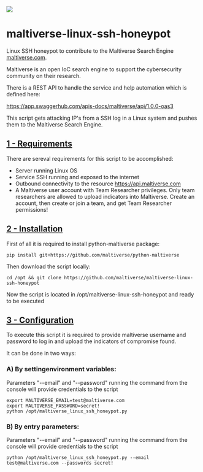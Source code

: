 ![](https://maltiverse.com/assets/images/logo/logo_letters_black.png)

# maltiverse-linux-ssh-honeypot
Linux SSH honeypot to contribute to the Maltiverse Search Engine [maltiverse.com](https://www.maltiverse.com/).

Maltiverse is an open IoC search engine to support the cybersecurity community on their research.

There is a REST API to handle the service and help automation which is defined here:

https://app.swaggerhub.com/apis-docs/maltiverse/api/1.0.0-oas3

This script gets attacking IP's from a SSH log in a Linux system and pushes them to the Maltiverse Search Engine.


## [1 - Requirements](#table-of-contents)

There are sereval requirements for this script to be accomplished:
 * Server running Linux OS
 * Service SSH running and exposed to the internet
 * Outbound connectivity to the resource https://api.maltiverse.com
 * A Maltiverse user account with Team Researcher privileges. Only team researchers are allowed to upload indicators into Maltiverse. Create an account, then create or join a team, and get Team Researcher permissions!

## [2 - Installation](#table-of-contents)

First of all it is required to install python-maltiverse package:
```
pip install git+https://github.com/maltiverse/python-maltiverse
```

Then download the script locally:
```
cd /opt && git clone https://github.com/maltiverse/maltiverse-linux-ssh-honeypot
```
Now the script is located in /opt/maltiverse-linux-ssh-honeypot and ready to be executed


## [3 - Configuration](#table-of-contents)

To execute this script it is required to provide maltiverse username and password to log in and upload the indicators of compromise found.

It can be done in two ways:

  ### A) By settingenvironment variables:
  Parameters "--email" and "--password" running the command from the console will provide credentials to the script
  ```
  export MALTIVERSE_EMAIL=test@maltiverse.com
  export MALTIVERSE_PASSWORD=secret!
  python /opt/maltiverse_linux_ssh_honeypot.py
  ```

 ### B) By entry parameters:
 Parameters "--email" and "--password" running the command from the console will provide credentials to the script
 ```
 python /opt/maltiverse_linux_ssh_honeypot.py --email test@maltiverse.com --passwords secret!
 ```
